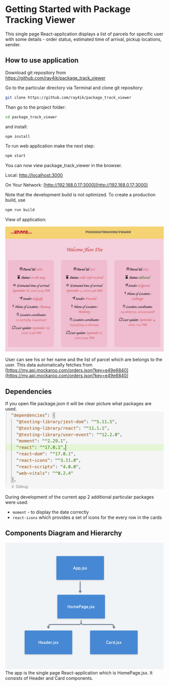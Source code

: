 # Getting Started with Package Tracking Viewer

 This single page React-application displays a list of parcels for specific user with some details - order status, estimated time of arrival, pickup locations, sender.

## How to use application 
Download git repository from https://github.com/ray4ik/package_track_viewer

Go to the particular directory via Terminal and clone git repository:
```bash
git clone https://github.com/ray4ik/package_track_viewer
```

Than go to the project folder:
```bash
cd package_track_viewer
``` 

and install:
```bash
npm install
```

To run web application make the next step: 
```bash
npm start
```

You can now view package_track_viewer in the browser.

  Local:             [http://localhost:3000](http://localhost:3000)
  
  On Your Network:    [http://192.168.0.17:3000](http://192.168.0.17:3000)

Note that the development build is not optimized.
To create a production build, use 

```bash
npm run build
```

View of application: 

![Package Tracking Viewer](./src/assets/img/documentation/Package_tracking_app.png)

User can see his or her name and the list of parcel which are belongs to the user. 
This data automatically fetches from [https://my.api.mockaroo.com/orders.json?key=e49e6840](https://my.api.mockaroo.com/orders.json?key=e49e6840)

## Dependencies 
If you open file package.json it will be clear picture what packages are used. 
![Dependencies](./src/assets/img/documentation/dependencies.png)

During development of the current app 2 additional particular packages were used: 

* ```moment``` - to display the date correctly
* ```react-icons``` which provides a set of icons for the every row in the cards


## Components Diagram and Hierarchy 
![Components Diagram ](./src/assets/img/documentation/components.png)
The app is the single page React-application which is HomePage.jsx. 
It consists of Header and Card components. 

